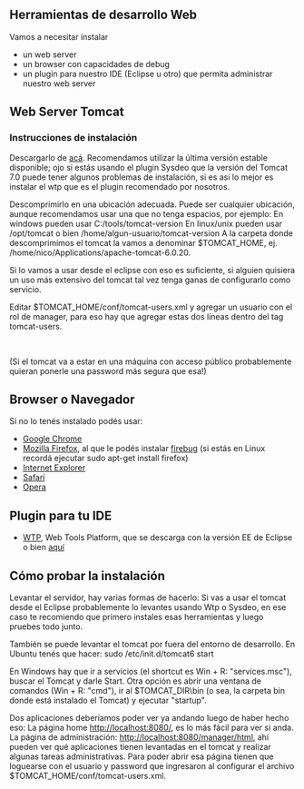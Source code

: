 Herramientas de desarrollo Web
------------------------------

Vamos a necesitar instalar

-   un web server
-   un browser con capacidades de debug
-   un plugin para nuestro IDE (Eclipse u otro) que permita administrar nuestro web server

Web Server Tomcat
-----------------

### Instrucciones de instalación

Descargarlo de [acá](http://tomcat.apache.org/download-70.cgi). Recomendamos utilizar la última versión estable disponible; ojo si estás usando el plugin Sysdeo que la versión del Tomcat 7.0 puede tener algunos problemas de instalación, si es así lo mejor es instalar el wtp que es el plugin recomendado por nosotros.

Descomprimirlo en una ubicación adecuada. Puede ser cualquier ubicación, aunque recomendamos usar una que no tenga espacios, por ejemplo: En windows pueden usar C:/tools/tomcat-version En linux/unix pueden usar /opt/tomcat o bien /home/algun-usuario/tomcat-version A la carpeta donde descomprimimos el tomcat la vamos a denominar $TOMCAT\_HOME, ej. /home/nico/Applications/apache-tomcat-6.0.20.

Si lo vamos a usar desde el eclipse con eso es suficiente, si alguien quisiera un uso más extensivo del tomcat tal vez tenga ganas de configurarlo como servicio.

Editar $TOMCAT\_HOME/conf/tomcat-users.xml y agregar un usuario con el rol de manager, para eso hay que agregar estas dos líneas dentro del tag tomcat-users.

`   `<role rolename="manager"/>
`   `<user username="admin" password="admin" roles="manager"/>

(Si el tomcat va a estar en una máquina con acceso público probablemente quieran ponerle una password más segura que esa!)

Browser o Navegador
-------------------

Si no lo tenés instalado podés usar:

-   [Google Chrome](http://www.google.com/intl/es/chrome/)
-   [Mozilla Firefox](http://www.mozilla.org/es-AR/firefox/new/), al que le podés instalar [firebug](http://getfirebug.com/) (si estás en Linux recordá ejecutar sudo apt-get install firefox)
-   [Internet Explorer](http://windows.microsoft.com/es-ES/internet-explorer/download-ie)
-   [Safari](http://www.apple.com/es/safari/)
-   [Opera](http://www.opera.com/download/)

Plugin para tu IDE
------------------

-   [WTP](http://www.eclipse.org/webtools/), Web Tools Platform, que se descarga con la versión EE de Eclipse o bien [aquí](http://eclipse.org/webtools/releases/3.4.1/)

Cómo probar la instalación
--------------------------

Levantar el servidor, hay varias formas de hacerlo: Si vas a usar el tomcat desde el Eclipse probablemente lo levantes usando Wtp o Sysdeo, en ese caso te recomiendo que primero instales esas herramientas y luego pruebes todo junto.

También se puede levantar el tomcat por fuera del entorno de desarrollo. En Ubuntu tenés que hacer: sudo /etc/init.d/tomcat6 start

En Windows hay que ir a servicios (el shortcut es Win + R: "services.msc"), buscar el Tomcat y darle Start. Otra opción es abrir una ventana de comandos (Win + R: "cmd"), ir al $TOMCAT\_DIR\\bin (o sea, la carpeta bin donde está instalado el Tomcat) y ejecutar "startup".

Dos aplicaciones deberíamos poder ver ya andando luego de haber hecho eso: La página home <http://localhost:8080/>, es lo más fácil para ver si anda. La página de administración: <http://localhost:8080/manager/html>, ahí pueden ver qué aplicaciones tienen levantadas en el tomcat y realizar algunas tareas administrativas. Para poder abrir esa página tienen que loguearse con el usuario y password que ingresaron al configurar el archivo $TOMCAT\_HOME/conf/tomcat-users.xml.
